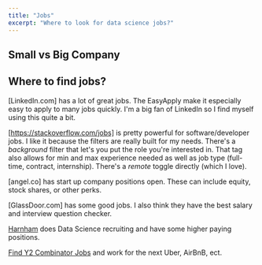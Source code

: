 ```yaml
---
title: "Jobs"
excerpt: "Where to look for data science jobs?"
---
```


## Small vs Big Company



## Where to find jobs?

[LinkedIn.com] has a lot of great jobs. The EasyApply make it especially easy to apply to many jobs quickly. I'm a big fan of LinkedIn so I find myself using this quite a bit.

[https://stackoverflow.com/jobs] is pretty powerful for software/developer jobs. I like it because the filters are really built for my needs. There's a *background* filter that let's you put the role you're interested in. That tag also allows for min and max experience needed as well as job type (full-time, contract, internship). There's a *remote* toggle directly (which I love).  

[angel.co] has start up company positions open. These can include equity, stock shares, or other perks.

[GlassDoor.com] has some good jobs. I also think they have the best salary and interview question checker.

[Harnham](https://www.harnham.com/us/jobs?options=1111) does Data Science recruiting and have some higher paying positions.

[Find Y2 Combinator Jobs](https://workatastartup.com/) and work for the next Uber, AirBnB, ect.
